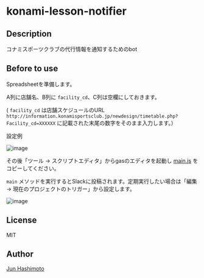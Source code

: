 konami-lesson-notifier
===

## Description

コナミスポーツクラブの代行情報を通知するためのbot

## Before to use

Spreadsheetを準備します。

A列に店舗名、B列に `facility_cd`、C列は空欄にしておきます。

( `facility_cd` は店舗スケジュールのURL `http://information.konamisportsclub.jp/newdesign/timetable.php?Facility_cd=XXXXXX` に記載された末尾の数字をそのまま入力します。）

設定例

![image](https://user-images.githubusercontent.com/531477/59727478-d2138d80-9270-11e9-9033-6c78d408a8c5.png)

その後「ツール -> スクリプトエディタ」からgasのエディタを起動し [main.js](https://github.com/manji602/konami-lesson-notifier/blob/master/main.js) をコピーしてください。

`main` メソッドを実行するとSlackに投稿されます。定期実行したい場合は「編集 -> 現在のプロジェクトのトリガー」から設定します。

![image](https://user-images.githubusercontent.com/531477/59808237-65fb5d00-9336-11e9-930e-14274b207f44.png)

## License

MIT

## Author

[Jun Hashimoto](http://github.com/manji602)
